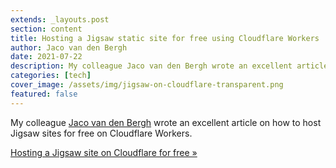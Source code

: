 ```yaml
---
extends: _layouts.post
section: content
title: Hosting a Jigsaw static site for free using Cloudflare Workers
author: Jaco van den Bergh
date: 2021-07-22
description: My colleague Jaco van den Bergh wrote an excellent article on how to host Jigsaw sites for free on Cloudflare Workers.
categories: [tech]
cover_image: /assets/img/jigsaw-on-cloudflare-transparent.png
featured: false
---
```


My colleague [Jaco van den Bergh](https://blogh.bergh.tech/about) wrote an excellent article on how to host Jigsaw sites for free on Cloudflare Workers.

[Hosting a Jigsaw site on Cloudflare for free &raquo;](https://blogh.bergh.tech/blog/hosting-jigsaw-on-cloudflare)
